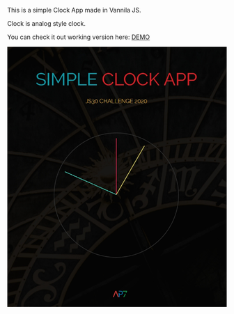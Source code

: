 This is a simple Clock App made in Vannila JS. 

Clock is analog style clock.

You can check it out working version here: [DEMO](https://antoniomtk.github.io/clock-app/)

![alt text](https://github.com/antoniomtk/clock-app/blob/master/img/screenshot.jpg "Clock App")
